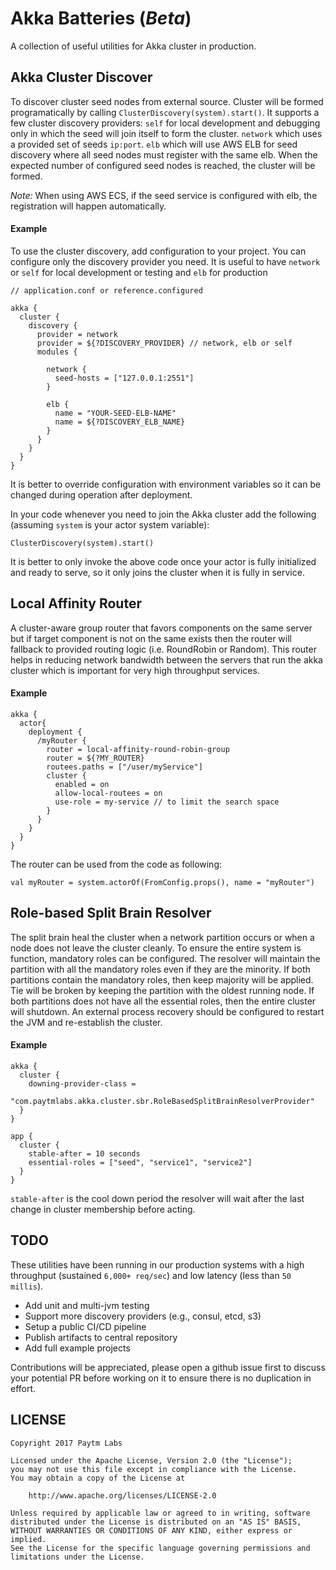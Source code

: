Akka Batteries (*Beta*\)
========================

A collection of useful utilities for Akka cluster in production.

Akka Cluster Discover
------------------------

To discover cluster seed nodes from external source. Cluster will be formed programatically by calling `ClusterDiscovery(system).start()`. It supports a few cluster discovery providers: `self` for local development and debugging only in which the seed will join itself to form the cluster. `network` which uses a provided set of seeds `ip:port`. `elb` which will use AWS ELB for seed discovery where all seed nodes must register with the same elb. When the expected number of configured seed nodes is reached, the cluster will be formed.

*Note:* When using AWS ECS, if the seed service is configured with elb, the registration will happen automatically.

#### Example

To use the cluster discovery, add configuration to your project. You can configure only the discovery provider you need. It is useful to have `network` or `self` for local development or testing and `elb` for production

```
// application.conf or reference.configured

akka {
  cluster {
    discovery {
      provider = network
      provider = ${?DISCOVERY_PROVIDER} // network, elb or self
      modules {

        network {
          seed-hosts = ["127.0.0.1:2551"]
        }

        elb {
          name = "YOUR-SEED-ELB-NAME"
          name = ${?DISCOVERY_ELB_NAME}
        }
      }
    }
  }
}
```

It is better to override configuration with environment variables so it can be changed during operation after deployment.

In your code whenever you need to join the Akka cluster add the following (assuming `system` is your actor system variable):

```
ClusterDiscovery(system).start()
```

It is better to only invoke the above code once your actor is fully initialized and ready to serve, so it only joins the cluster when it is fully in service.

Local Affinity Router
------------------------

A cluster-aware group router that favors components on the same server but if target component is not on the same exists then the router will fallback to provided routing logic (i.e. RoundRobin or Random). This router helps in reducing network bandwidth between the servers that run the akka cluster which is important for very high throughput services.

#### Example

```
akka {
  actor{
    deployment {
      /myRouter {
        router = local-affinity-round-robin-group
        router = ${?MY_ROUTER}
        routees.paths = ["/user/myService"]
        cluster {
          enabled = on
          allow-local-routees = on
          use-role = my-service // to limit the search space
        }
      }
    }
  }
}
```

The router can be used from the code as following:

```
val myRouter = system.actorOf(FromConfig.props(), name = "myRouter")
```

Role-based Split Brain Resolver
----------------------------------

The split brain heal the cluster when a network partition occurs or when a node does not leave the cluster cleanly. To ensure the entire system is function, mandatory roles can be configured. The resolver will maintain the partition with all the mandatory roles even if they are the minority. If both partitions contain the mandatory roles, then keep majority will be applied. Tie will be broken by keeping the partition with the oldest running node. If both partitions does not have all the essential roles, then the entire cluster will shutdown. An external process recovery should be configured to restart the JVM and re-establish the cluster.

#### Example

```
akka {
  cluster {
    downing-provider-class =
     "com.paytmlabs.akka.cluster.sbr.RoleBasedSplitBrainResolverProvider"
  }
}

app {
  cluster {
    stable-after = 10 seconds
    essential-roles = ["seed", "service1", "service2"]
  }
}
```

`stable-after` is the cool down period the resolver will wait after the last change in cluster membership before acting.

TODO
----

These utilities have been running in our production systems with a high throughput (sustained `6,000+ req/sec`) and low latency (less than `50 millis`).

-	Add unit and multi-jvm testing
-	Support more discovery providers (e.g., consul, etcd, s3)
-	Setup a public CI/CD pipeline
-	Publish artifacts to central repository
-	Add full example projects

Contributions will be appreciated, please open a github issue first to discuss your potential PR before working on it to ensure there is no duplication in effort.

LICENSE
-------

```
Copyright 2017 Paytm Labs

Licensed under the Apache License, Version 2.0 (the "License");
you may not use this file except in compliance with the License.
You may obtain a copy of the License at

    http://www.apache.org/licenses/LICENSE-2.0

Unless required by applicable law or agreed to in writing, software
distributed under the License is distributed on an "AS IS" BASIS,
WITHOUT WARRANTIES OR CONDITIONS OF ANY KIND, either express or implied.
See the License for the specific language governing permissions and
limitations under the License.
```
